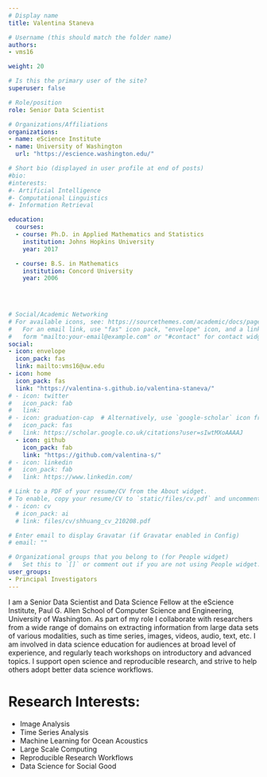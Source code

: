 ```yaml
---
# Display name
title: Valentina Staneva

# Username (this should match the folder name)
authors:
- vms16

weight: 20

# Is this the primary user of the site?
superuser: false

# Role/position
role: Senior Data Scientist

# Organizations/Affiliations
organizations:
- name: eScience Institute
- name: University of Washington
  url: "https://escience.washington.edu/"

# Short bio (displayed in user profile at end of posts)
#bio: 
#interests:
#- Artificial Intelligence
#- Computational Linguistics
#- Information Retrieval

education:
  courses:
  - course: Ph.D. in Applied Mathematics and Statistics
    institution: Johns Hopkins University
    year: 2017

  - course: B.S. in Mathematics
    institution: Concord University
    year: 2006

    
 

# Social/Academic Networking
# For available icons, see: https://sourcethemes.com/academic/docs/page-builder/#icons
#   For an email link, use "fas" icon pack, "envelope" icon, and a link in the
#   form "mailto:your-email@example.com" or "#contact" for contact widget.
social:
- icon: envelope
  icon_pack: fas
  link: mailto:vms16@uw.edu
- icon: home
  icon_pack: fas
  link: "https://valentina-s.github.io/valentina-staneva/"
# - icon: twitter
#   icon_pack: fab
#   link: 
# - icon: graduation-cap  # Alternatively, use `google-scholar` icon from `ai` icon pack
#   icon_pack: fas
#   link: https://scholar.google.co.uk/citations?user=sIwtMXoAAAAJ
  - icon: github
    icon_pack: fab
    link: "https://github.com/valentina-s/"
# - icon: linkedin
#   icon_pack: fab
#   link: https://www.linkedin.com/

# Link to a PDF of your resume/CV from the About widget.
# To enable, copy your resume/CV to `static/files/cv.pdf` and uncomment the lines below.
# - icon: cv
  # icon_pack: ai
  # link: files/cv/shhuang_cv_210208.pdf

# Enter email to display Gravatar (if Gravatar enabled in Config)
# email: ""

# Organizational groups that you belong to (for People widget)
#   Set this to `[]` or comment out if you are not using People widget.
user_groups:
- Principal Investigators
---
```


I am a Senior Data Scientist and Data Science Fellow at the eScience Institute, Paul G. Allen School of Computer Science and Engineering, University of Washington. As part of my role I collaborate with researchers from a wide range of domains on extracting information from large data sets of various modalities, such as time series, images, videos, audio, text, etc. I am involved in data science education for audiences at broad level of experience, and regularly teach workshops on introductory and advanced topics. I support open science and reproducible research, and strive to help others adopt better data science workflows.

# Research Interests:
* Image Analysis
* Time Series Analysis
* Machine Learning for Ocean Acoustics
* Large Scale Computing
* Reproducible Research Workflows
* Data Science for Social Good



